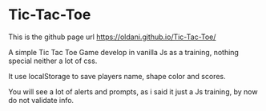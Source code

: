 # Tic-Tac-Toe
This is the github page url https://oldani.github.io/Tic-Tac-Toe/

A simple Tic Tac Toe Game develop in vanilla Js as a training, nothing special neither a lot of css.

It use localStorage to save players name, shape color and scores.

You will see a lot of alerts and prompts, as i said it just a Js training, by now do not validate info.
